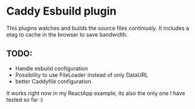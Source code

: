 # Caddy Esbuild plugin

This plugins watches and builds the source files continiusly. It includes a etag to cache in the browser to save bandwidth.

## TODO:
- Handle esbuild configuration
- Possibility to use FileLoader instead of only DataURL
- better Caddyfile configuration

It works right now in my ReactApp example, its also the only one I have tested so far :)